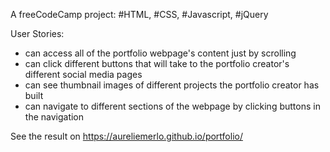 A freeCodeCamp project: #HTML, #CSS, #Javascript, #jQuery

User Stories:
- can access all of the portfolio webpage's content just by scrolling
- can click different buttons that will take to the portfolio creator's different social media pages
- can see thumbnail images of different projects the portfolio creator has built
- can navigate to different sections of the webpage by clicking buttons in the navigation

See the result on https://aureliemerlo.github.io/portfolio/
